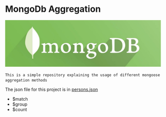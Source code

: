 # MongoDb Aggregation

!["Mongoose Aggregation"](mongodb.jpeg)

`This is a simple repository explaining the usage of different mongoose aggregation methods`

The json file for this project is in [persons.json](persons.json)

- \$match
- \$group
- \$count

